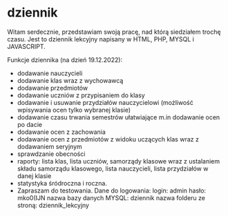 # dziennik
Witam serdecznie, przedstawiam swoją pracę, nad którą siedziałem trochę czasu. Jest to dziennik lekcyjny napisany w HTML, PHP, MYSQL i JAVASCRIPT.

Funkcje dziennika (na dzień 19.12.2022):
* dodawanie nauczycieli
* dodawanie klas wraz z wychowawcą
* dodawanie przedmiotów
* dodawanie uczniów z przypisaniem do klasy
* dodawanie i usuwanie przydziałów nauczycielowi (możliwość wpisywania ocen tylko wybranej klasie)
* dodawanie czasu trwania semestrów ułatwiające m.in dodawanie ocen po dacie
* dodawanie ocen z zachowania
* dodawanie ocen z przedmiotów z widoku uczących klas wraz z dodawaniem seryjnym
* sprawdzanie obecności
* raporty: lista klas, lista uczniów, samorządy klasowe wraz z ustalaniem składu samorządu klasowego, lista nauczycieli, lista przydziałów w danej klasie
* statystyka śródroczna i roczna.
* Zapraszam do testowania. Dane do logowania: login: admin hasło: mko0(IJN nazwa bazy danych MYSQL: dziennik nazwa folderu ze stroną: dziennik_lekcyjny

